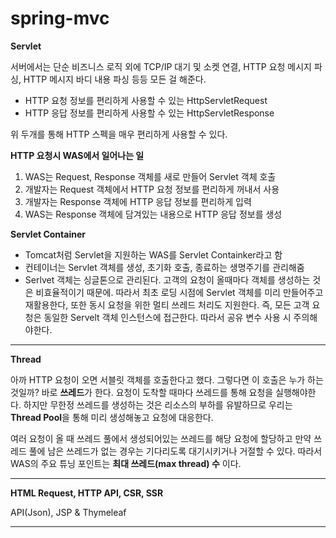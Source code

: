 # spring-mvc

**Servlet**

서버에서는 단순 비즈니스 로직 외에 TCP/IP 대기 및 소켓 연결, HTTP 요청 메시지 파싱, HTTP 메시지 바디 내용 파싱 등등 모든 걸 해준다.

- HTTP 요청 정보를 편리하게 사용할 수 있는 HttpServletRequest
- HTTP 응답 정보를 편리하게 사용할 수 있는 HttpServletResponse

위 두개를 통해 HTTP 스펙을 매우 편리하게 사용할 수 있다. 

**HTTP 요청시 WAS에서 일어나는 일**

1. WAS는 Request, Response 객체를 새로 만들어 Servlet 객체 호출
2. 개발자는 Request 객체에서 HTTP 요청 정보를 편리하게 꺼내서 사용
3. 개발자는 Response 객체에 HTTP 응답 정보를 편리하게 입력
4. WAS는 Response 객체에 담겨있는 내용으로 HTTP 응답 정보를 생성

**Servlet Container**
- Tomcat처럼 Servlet을 지원하는 WAS를 Servlet Containker라고 함
- 컨테이너는 Servlet 객체를  생성, 초기화 호출, 종료하는 생명주기를 관리해줌
- Serlvet 객체는 싱글톤으로 관리된다. 고객의 요청이 올때마다 객체를 생성하는 것은 비효율적이기 때문에. 따라서 
최초 로딩 시점에 Servlet 객체를 미리 만들어주고 재활용한다, 또한 동시 요청을 위한 멀티 쓰레드 처리도 지원한다. 
즉, 모든 고객 요청은 동일한 Servelt 객체 인스턴스에 접근한다. 따라서 공유 변수 사용 시 주의해야한다.

---

**Thread**

아까 HTTP 요청이 오면 서블릿 객체를 호출한다고 했다. 그렇다면 이 호출은 누가 하는 것일까? 바로 **쓰레드**가 한다. 
요청이 도착할 때마다 쓰레드를 통해 요청을 실행해야한다. 하지만 무한정 쓰레드를 생성하는 것은 리소스의 부하를 유발하므로 우리는
**Thread Pool**을 통해 미리 생성해놓고 요청에 대응한다. 

여러 요청이 올 때 쓰레드 풀에서 생성되어있는 쓰레드를 해당 요청에 할당하고 만약 쓰레드 풀에 남은 쓰레드가 없는 경우는 
기다리도록 대기시키거나 거절할 수 있다. 따라서 WAS의 주요 튜닝 포인트는 **최대 쓰레드(max thread) 수** 이다.

---

**HTML Request, HTTP API, CSR, SSR**

API(Json), JSP & Thymeleaf

---